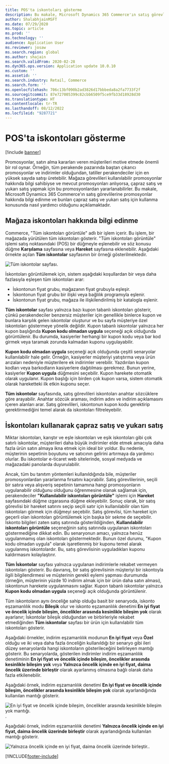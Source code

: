 ```yaml
---
title: POS'ta iskontoları gösterme
description: Bu makale, Microsoft Dynamics 365 Commerce'ın satış görevlilerine promosyonlar hakkında bilgi edinme ve bunları çapraz satış ve yukarı satış için kullanma konusunda nasıl yardımcı olduğunu açıklamaktadır.
author: ShalabhjainMSFT
ms.date: 07/29/2020
ms.topic: article
ms.prod: ''
ms.technology: ''
audience: Application User
ms.reviewer: josaw
ms.search.region: global
ms.author: shajain
ms.search.validFrom: 2020-02-28
ms.dyn365.ops.version: Application update 10.0.10
ms.custom: ''
ms.assetid: ''
ms.search.industry: Retail, Commerce
ms.search.form: ''
ms.openlocfilehash: 706c13bf090b2ad3826d17bbbeda8a2fa7733f2f
ms.sourcegitcommit: 87e727005399c82cbb6509f5ce9fb33d18928d30
ms.translationtype: HT
ms.contentlocale: tr-TR
ms.lasthandoff: 08/12/2022
ms.locfileid: "9287721"
---
```

# <a name="show-discounts-in-pos"></a>POS'ta iskontoları gösterme

[!include [banner](includes/banner.md)]

Promosyonlar, satın alma kararları veren müşterileri motive etmede önemli bir rol oynar. Örneğin, tüm perakende pazarında baştan çıkarıcı promosyonlar ve indirimler olduğundan, tatiller perakendeciler için en yüksek sayıda satışı üretebilir. Mağaza görevlileri kullanılabilir promosyonlar hakkında bilgi sahibiyse ve mevcut promosyonları anlıyorsa, çapraz satış ve yukarı satış yapmak için bu promosyonlardan yararlanabilirler. Bu makale, Microsoft Dynamics 365 Commerce'ın satış görevlilerine promosyonlar hakkında bilgi edinme ve bunları çapraz satış ve yukarı satış için kullanma konusunda nasıl yardımcı olduğunu açıklamaktadır.

## <a name="learn-about-store-discounts"></a>Mağaza iskontoları hakkında bilgi edinme

Commerce, "Tüm iskontoları görüntüle" adlı bir işlem içerir. Bu işlem, bir mağazada yürütülen tüm iskontoları gösterir. "Tüm iskontoları görüntüle" işlemi satış noktasındaki (POS) bir düğmeyle eşlenebilir ve söz konusu düğme **Karşılama** sayfasına veya **Hareket** sayfasına eklenebilir. Aşağıdaki örnekte açılan **Tüm iskontolar** sayfasının bir örneği gösterilmektedir.

![Tüm iskontolar sayfası.](./media/View_all_discounts.png "Tüm iskontolar sayfası")

İskontoları görüntülemek için, sistem aşağıdaki koşullardan bir veya daha fazlasıyla eşleşen tüm iskontoları arar:

- İskontonun fiyat grubu, mağazanın fiyat grubuyla eşleşir.
- İskontonun fiyat grubu bir ilişki veya bağlılık programıyla eşlenir.
- İskontonun fiyat grubu, mağaza ile ilişkilendirilmiş bir katalogla eşlenir.

**Tüm iskontolar** sayfası yalnızca bazı kupon tabanlı iskontoları gösterir, çünkü perakendeciler benzersiz müşteriler için genellikle binlerce kupon ve bunlara karşılık gelen iskontolar oluşturur ve bu sayfa müşteriye özel iskontoları göstermeye yönelik değildir. Kupon tabanlı iskontolar yalnızca her kupon başlığında **Kupon kodu olmadan uygula** seçeneği açık olduğunda görüntülenir. Bu durumda, kasiyerler herhangi bir kupon kodu veya bar kod girmek veya taramak zorunda kalmadan kuponu uygulayabilir.

**Kupon kodu olmadan uygula** seçeneği açık olduğunda çeşitli senaryolar kullanılabilir hale gelir. Örneğin, kasiyerler müşteriyi yatıştırma veya ürün arızaları nedeniyle müşterilere ek indirimler verebilir. Yazdırılan kupon kodları veya barkodların kasiyerlere dağıtılması gerekmez. Bunun yerine, kasiyerler **Kupon uygula** düğmesini seçebilir. Kupon harekete otomatik olarak uygulanır. Kupon başlığı için birden çok kupon varsa, sistem otomatik olarak hareketteki ilk etkin kuponu seçer.

**Tüm iskontolar** sayfasında, satış görevlileri iskontoları anahtar sözcüklere göre arayabilir. Anahtar sözcük araması, indirim adını ve indirim açıklamasını içeren alanları arar. Satış görevlileri, iskontonun kupon kodu gerektirip gerektirmediğini temel alarak da iskontoları filtreleyebilir.

## <a name="cross-sell-and-upsell-by-using-discounts"></a>İskontoları kullanarak çapraz satış ve yukarı satış

Miktar iskontoları, karıştır ve eşle iskontoları ve eşik iskontoları gibi çok satırlı iskontolar, müşterileri daha büyük indirimler elde etmek amacıyla daha fazla ürün satın almaya ikna etmek için ideal bir yoldur. Bu nedenle, müşterinin sepetinin boyutunu ve satıcının gelirini artırmaya da yardımcı olurlar. Bu iskontolar e-ticaret web sitelerinde, sosyal medyada ve mağazadaki panolarda duyurulabilir.

Ancak, tüm bu tanıtım yöntemleri kullanıldığında bile, müşteriler promosyonlardan yararlanma fırsatını kaçırabilir. Satış görevlilerinin, seçili bir satıra veya alışveriş sepetinin tamamına hangi promosyonların uygulanabilir olduğunu olduğunu öğrenmesine olanak sağlamak için, perakendeciler **"Kullanılabilir iskontoları görüntüle"** işlemi için **Hareket** sayfasındaki düğme ızgarasına düğme ekleyebilir. Sonuç olarak, bir satış görevlisi bir hareket satırını seçip seçili satır için kullanılabilir olan tüm iskontoları görmek için düğmeyi seçebilir. Satış görevlisi, tüm hareket için geçerli olan iskontoları görüntülemek için başka bir sekme de seçebilir. İskonto bilgileri zaten satış satırında gösterildiğinden, **Kullanılabilir iskontoları görüntüle** seçeneğinin satış satırında uygulanan iskontoları göstermediğine dikkat edin. Bu senaryonun amacı, yalnızca henüz uygulanmamış olan iskontoları göstermektedir. Bunun özel durumu, "Kupon kodu olmadan uygula" olarak işaretlenmiş bir kuponu temel alarak uygulanmış iskontolardır. Bu, satış görevlisinin uyguladıkları kuponu kaldırmasını kolaylaştırır.

**Tüm İskontolar** sayfası yalnızca uygulanan indirimlerle rekabet vermeyen iskontoları gösterir. Bu davranış, bir satış görevlisinin müşteriyi bir iskontoyla ilgili bilgilendirmesi ve müşterinin gerekli eylemi yapması durumunda (örneğin, müşterinin yüzde 10 indirim almak için bir ürün daha satın alması), iskontonun harekete uygulanmasını sağlar. Kupon tabanlı iskontolar yalnızca **Kupon kodu olmadan uygula** seçeneği açık olduğunda görüntülenir.

Tüm iskontoların aynı önceliğe sahip olduğu basit bir senaryoda, iskonto eşzamanlılık modu **Bileşik** olur ve iskonto eşzamanlılık denetimi **En iyi fiyat ve öncelik içinde bileşim, öncelikler arasında kesinlikle bileşim yok** olarak ayarlanır; İskontolar bileşik olduğundan ve birbirleriyle rekabet etmediğinden **Tüm iskontolar** sayfası bir ürün için kullanılabilir tüm iskontoları gösterir.

Aşağıdaki örnekler, indirim eşzamanlılık modunun **En iyi fiyat** veya **Özel** olduğu ve iki veya daha fazla önceliğin kullanıldığı bir senaryo gibi ileri düzey senaryolarda hangi iskontoların gösterileceğini belirleyen mantığı gösterir. Bu senaryolarda, gösterilen indirimler indirim eşzamanlılık denetiminin **En iyi fiyat ve öncelik içinde bileşim, öncelikler arasında kesinlikle bileşim yok** veya **Yalnızca öncelik içinde en iyi fiyat, daima öncelik üzerinde birleştir** olarak ayarlanmış olmasına bağlı olarak daha fazla etkilenebilir.

Aşağıdaki örnek, indirim eşzamanlılık denetimi **En iyi fiyat ve öncelik içinde bileşim, öncelikler arasında kesinlikle bileşim yok** olarak ayarlandığında kullanılan mantığı gösterir.

![En iyi fiyat ve öncelik içinde bileşim, öncelikler arasında kesinlikle bileşim yok mantığı.](./media/Model_1.png "En iyi fiyat ve öncelik içinde bileşim, öncelikler arasında kesinlikle bileşim yok mantığı").

Aşağıdaki örnek, indirim eşzamanlılık denetimi **Yalnızca öncelik içinde en iyi fiyat, daima öncelik üzerinde birleştir** olarak ayarlandığında kullanılan mantığı gösterir.

![Yalnızca öncelik içinde en iyi fiyat, daima öncelik üzerinde birleştir.](./media/Model_2.png "Yalnızca öncelik içinde en iyi fiyat, daima öncelik üzerinde birleştir mantığı").


[!INCLUDE[footer-include](../includes/footer-banner.md)]
